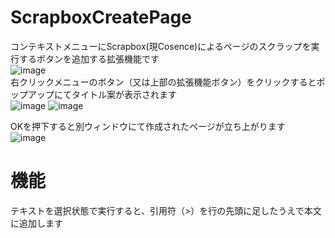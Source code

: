 # ScrapboxCreatePage
コンテキストメニューにScrapbox(現Cosence)によるページのスクラップを実行するボタンを追加する拡張機能です  
![image](https://github.com/user-attachments/assets/341f9ce1-2950-44e6-9688-4087cc2f5822)  
右クリックメニューのボタン（又は上部の拡張機能ボタン）をクリックするとポップアップにてタイトル案が表示されます  
![image](https://github.com/user-attachments/assets/7c20dec5-3cbd-4e52-8593-d9494cc9acdc)
![image](https://github.com/user-attachments/assets/b4b7cfec-08b2-4022-9d77-364be88af332)

OKを押下すると別ウィンドウにて作成されたページが立ち上がります  
![image](https://github.com/user-attachments/assets/de9b7a19-0657-41bc-98a8-adf2667049d2)


# 機能
テキストを選択状態で実行すると、引用符（>）を行の先頭に足したうえで本文に追加します  
